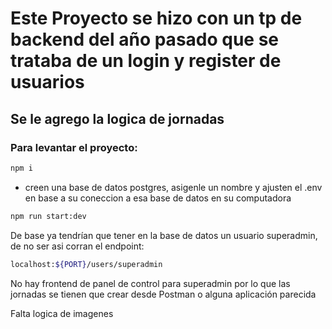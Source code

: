 # Este Proyecto se hizo con un tp de backend del año pasado que se trataba de un login y register de usuarios

## Se le agrego la logica de jornadas

### Para levantar el proyecto:

````bash
npm i
````

- creen una base de datos postgres, asigenle un nombre y ajusten el .env en base a su coneccion a esa base de datos en su computadora

````bash
npm run start:dev
````

De base ya tendrían que tener en la base de datos un usuario superadmin,  de no ser asi corran el endpoint:
````bash
localhost:${PORT}/users/superadmin
````

No hay frontend de panel de control para superadmin por lo que las jornadas se tienen que crear desde Postman o alguna aplicación parecida

Falta logica de imagenes